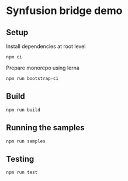 
# Synfusion bridge demo

## Setup
Install dependencies at root level

```
npm ci
```

Prepare monorepo using lerna
```
npm run bootstrap-ci
```

## Build

```
npm run build
```

## Running the samples

```
npm run samples
```

## Testing

```
npm run test
```
